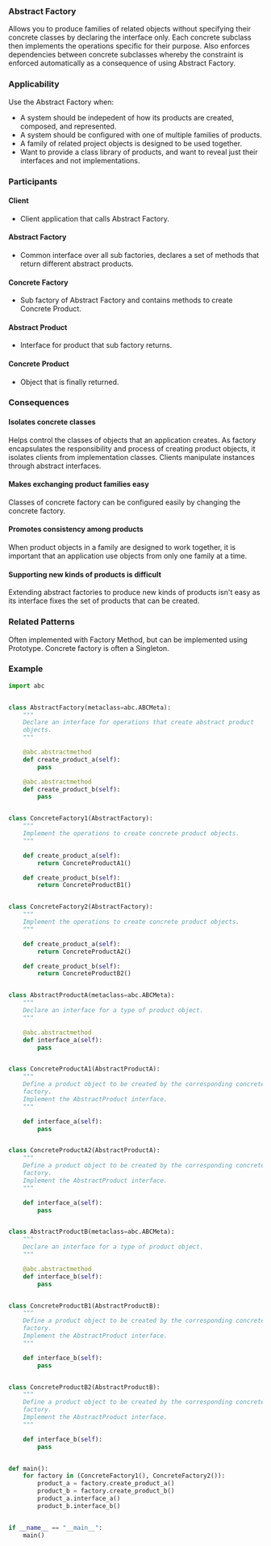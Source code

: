 ### Abstract Factory

Allows you to produce families of related objects without specifying their concrete classes by declaring the interface only. Each concrete subclass then implements the operations specific for their purpose. Also enforces dependencies between concrete subclasses whereby the constraint is enforced automatically as a consequence of using Abstract Factory.

### Applicability

Use the Abstract Factory when:

- A system should be indepedent of how its products are created, composed, and represented.
- A system should be configured with one of multiple families of products.
- A family of related project objects is designed to be used together.
- Want to provide a class library of products, and want to reveal just their interfaces and not implementations.

### Participants

#### Client

- Client application that calls Abstract Factory.

#### Abstract Factory

- Common interface over all sub factories, declares a set of methods that return different abstract products.

#### Concrete Factory

- Sub factory of Abstract Factory and contains methods to create Concrete Product.

#### Abstract Product

- Interface for product that sub factory returns.

#### Concrete Product

- Object that is finally returned.

### Consequences

#### Isolates concrete classes

Helps control the classes of objects that an application creates. As factory encapsulates the responsibility and process of creating product objects, it isolates clients from implementation classes. Clients manipulate instances through abstract interfaces.

#### Makes exchanging product families easy

Classes of concrete factory can be configured easily by changing the concrete factory.

#### Promotes consistency among products

When product objects in a family are designed to work together, it is important that an application use objects from only one family at a time.

#### Supporting new kinds of products is difficult

Extending abstract factories to produce new kinds of products isn't easy as its interface fixes the set of products that can be created.

### Related Patterns

Often implemented with Factory Method, but can be implemented using Prototype. Concrete factory is often a Singleton.

### Example

```python
import abc


class AbstractFactory(metaclass=abc.ABCMeta):
    """
    Declare an interface for operations that create abstract product
    objects.
    """

    @abc.abstractmethod
    def create_product_a(self):
        pass

    @abc.abstractmethod
    def create_product_b(self):
        pass


class ConcreteFactory1(AbstractFactory):
    """
    Implement the operations to create concrete product objects.
    """

    def create_product_a(self):
        return ConcreteProductA1()

    def create_product_b(self):
        return ConcreteProductB1()


class ConcreteFactory2(AbstractFactory):
    """
    Implement the operations to create concrete product objects.
    """

    def create_product_a(self):
        return ConcreteProductA2()

    def create_product_b(self):
        return ConcreteProductB2()


class AbstractProductA(metaclass=abc.ABCMeta):
    """
    Declare an interface for a type of product object.
    """

    @abc.abstractmethod
    def interface_a(self):
        pass


class ConcreteProductA1(AbstractProductA):
    """
    Define a product object to be created by the corresponding concrete
    factory.
    Implement the AbstractProduct interface.
    """

    def interface_a(self):
        pass


class ConcreteProductA2(AbstractProductA):
    """
    Define a product object to be created by the corresponding concrete
    factory.
    Implement the AbstractProduct interface.
    """

    def interface_a(self):
        pass


class AbstractProductB(metaclass=abc.ABCMeta):
    """
    Declare an interface for a type of product object.
    """

    @abc.abstractmethod
    def interface_b(self):
        pass


class ConcreteProductB1(AbstractProductB):
    """
    Define a product object to be created by the corresponding concrete
    factory.
    Implement the AbstractProduct interface.
    """

    def interface_b(self):
        pass


class ConcreteProductB2(AbstractProductB):
    """
    Define a product object to be created by the corresponding concrete
    factory.
    Implement the AbstractProduct interface.
    """

    def interface_b(self):
        pass


def main():
    for factory in (ConcreteFactory1(), ConcreteFactory2()):
        product_a = factory.create_product_a()
        product_b = factory.create_product_b()
        product_a.interface_a()
        product_b.interface_b()


if __name__ == "__main__":
    main()
```
